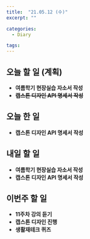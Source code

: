 ```yaml
---
title:  "21.05.12 (수)"
excerpt: ""

categories:
  - Diary

tags:
---
```


## 오늘 할 일 (계획)

- **여름학기 현장실습 자소서 작성**
- **~~캡스톤 디자인 API 명세서 작성~~**


## 오늘 한 일

- **캡스톤 디자인 API 명세서 작성**


##  내일 할 일

- **여름학기 현장실습 자소서 작성**
- **캡스톤 디자인 API 명세서 작성**

## 이번주 할 일

- **11주차 강의 듣기**
- **캡스톤 디자인 진행**
- **생활재테크 퀴즈**

<br>

